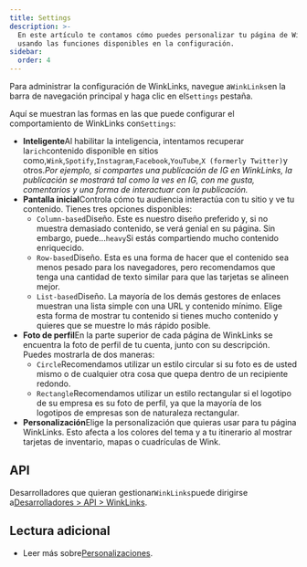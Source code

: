 ```yaml
---
title: Settings
description: >-
  En este artículo te contamos cómo puedes personalizar tu página de WinkLinks
  usando las funciones disponibles en la configuración.
sidebar:
  order: 4
---
```

Para administrar la configuración de WinkLinks, navegue a`WinkLinks`en la barra de navegación principal y haga clic en el`Settings` pestaña.

Aquí se muestran las formas en las que puede configurar el comportamiento de WinkLinks con`Settings`:

* **Inteligente**Al habilitar la inteligencia, intentamos recuperar la`rich`contenido disponible en sitios como,`Wink`,`Spotify`,`Instagram`,`Facebook`,`YouTube`,`X (formerly Twitter)`y otros.*Por ejemplo, si compartes una publicación de IG en WinkLinks, la publicación se mostrará tal como la ves en IG, con me gusta, comentarios y una forma de interactuar con la publicación.*
* **Pantalla inicial**Controla cómo tu audiencia interactúa con tu sitio y ve tu contenido. Tienes tres opciones disponibles:
  * `Column-based`Diseño. Este es nuestro diseño preferido y, si no muestra demasiado contenido, se verá genial en su página. Sin embargo, puede...`heavy`Si estás compartiendo mucho contenido enriquecido.
  * `Row-based`Diseño. Esta es una forma de hacer que el contenido sea menos pesado para los navegadores, pero recomendamos que tenga una cantidad de texto similar para que las tarjetas se alineen mejor.
  * `List-based`Diseño. La mayoría de los demás gestores de enlaces muestran una lista simple con una URL y contenido mínimo. Elige esta forma de mostrar tu contenido si tienes mucho contenido y quieres que se muestre lo más rápido posible.
* **Foto de perfil**En la parte superior de cada página de WinkLinks se encuentra la foto de perfil de tu cuenta, junto con su descripción. Puedes mostrarla de dos maneras:
  * `Circle`Recomendamos utilizar un estilo circular si su foto es de usted mismo o de cualquier otra cosa que quepa dentro de un recipiente redondo.
  * `Rectangle`Recomendamos utilizar un estilo rectangular si el logotipo de su empresa es su foto de perfil, ya que la mayoría de los logotipos de empresas son de naturaleza rectangular.
* **Personalización**Elige la personalización que quieras usar para tu página WinkLinks. Esto afecta a los colores del tema y a tu itinerario al mostrar tarjetas de inventario, mapas o cuadrículas de Wink.

## API

Desarrolladores que quieran gestionar`WinkLinks`puede dirigirse a[Desarrolladores > API > WinkLinks](/developers/apis/#winklinks-api).

## Lectura adicional

* Leer más sobre[Personalizaciones](/studio/customization).

